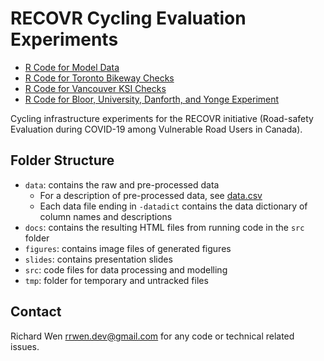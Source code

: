 # RECOVR Cycling Evaluation Experiments

* [R Code for Model Data](https://rrwen.github.io/recovr-eval/)
* [R Code for Toronto Bikeway Checks](https://rrwen.github.io/recovr-eval/archive/check-toronto-bikeways)
* [R Code for Vancouver KSI Checks](https://rrwen.github.io/recovr-eval/archive/check-vancouver-ksi)
* [R Code for Bloor, University, Danforth, and Yonge Experiment](https://rrwen.github.io/recovr-eval/archive/collisions-bloorunidanyonge)

Cycling infrastructure experiments for the RECOVR initiative (Road-safety Evaluation during COVID-19 among Vulnerable Road Users in Canada).  
  
## Folder Structure

* `data`: contains the raw and pre-processed data
	* For a description of pre-processed data, see [data.csv](data/data.csv)
	* Each data file ending in `-datadict` contains the data dictionary of column names and descriptions
* `docs`: contains the resulting HTML files from running code in the `src` folder
* `figures`: contains image files of generated figures
* `slides`: contains presentation slides
* `src`: code files for data processing and modelling
* `tmp`: folder for temporary and untracked files

## Contact

Richard Wen <rrwen.dev@gmail.com> for any code or technical related issues.
